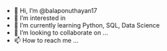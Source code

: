 - 👋 Hi, I’m @balaponuthayan17
- 👀 I’m interested in 
- 🌱 I’m currently learning Python, SQL, Data Science
- 💞️ I’m looking to collaborate on ...
- 📫 How to reach me ...

<!---
balaponuthayan17/balaponuthayan17 is a ✨ special ✨ repository because its `README.md` (this file) appears on your GitHub profile.
You can click the Preview link to take a look at your changes.
--->
